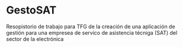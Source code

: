 # GestoSAT
Resopistorio de trabajo para TFG de la creación de una aplicación de gestión para una empresea de servico de asistencia técniga (SAT) del sector de la electrónica

